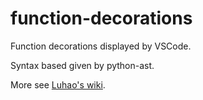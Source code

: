 # function-decorations

Function decorations displayed by VSCode.

Syntax based given by python-ast.

More see [Luhao's wiki](https://luhao.wiki/posts/6X02Y7/).